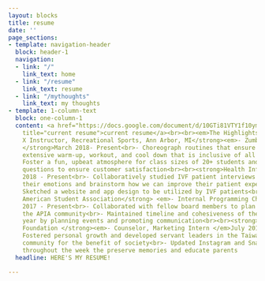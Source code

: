 ```yaml
---
layout: blocks
title: resume
date: ''
page_sections:
- template: navigation-header
  block: header-1
  navigation:
  - link: "/"
    link_text: home
  - link: "/resume"
    link_text: resume
  - link: "/mythoughts"
    link_text: my thoughts
- template: 1-column-text
  block: one-column-1
  content: <a href="https://docs.google.com/document/d/10GTi81VTY1f10ymKX1VKchpPKtxRaM9GVkq5MBgqPtM/edit?usp=sharing"
    title="current resume">current resume</a><br><br><em>The Highlights...</em><br><br><strong>Group
    X Instructor, Recreational Sports, Ann Arbor, MI</strong><em>- Zumba Instructor,</em><strong>
    </strong>March 2018- Present<br>- Choreograph routines that ensure a safe and
    extensive warm-up, workout, and cool down that is inclusive of all fitness levels<br>-
    Foster a fun, upbeat atmosphere for class sizes of 20+ students and answer participant
    questions to ensure customer satisfaction<br><br><strong>Health Informatics, </strong>September
    2018 - Present<br>- Collaboratively studied IVF patient interviews to analyze
    their emotions and brainstorm how we can improve their patient experience<br>-
    Sketched a website and app design to be utilized by IVF patients<br><br><strong>Taiwanese
    American Student Association</strong> <em>- Internal Programming Chair</em>, October
    2017 - Present<br>- Collaborated with fellow board members to plan events to unite
    the APIA community<br>- Maintained timeline and cohesiveness of the club for the
    year by planning events and promoting communication<br><br><strong>Taiwanese American
    Foundation </strong><em>- Counselor, Marketing Intern </em>July 2018-August 2018<br>-
    Fostered personal growth and developed servant leaders in the Taiwanese American
    community for the benefit of society<br>- Updated Instagram and Snapchat account
    throughout the week the preserve memories and educate parents
  headline: HERE'S MY RESUME!

---
```

